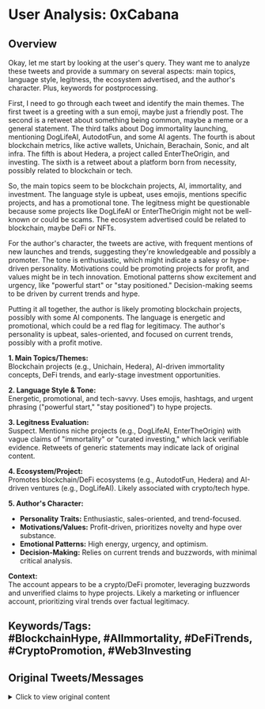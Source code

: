 # User Analysis: 0xCabana

## Overview

<think>
Okay, let me start by looking at the user's query. They want me to analyze these tweets and provide a summary on several aspects: main topics, language style, legitness, the ecosystem advertised, and the author's character. Plus, keywords for postprocessing.

First, I need to go through each tweet and identify the main themes. The first tweet is a greeting with a sun emoji, maybe just a friendly post. The second is a retweet about something being common, maybe a meme or a general statement. The third talks about Dog immortality launching, mentioning DogLifeAI, AutodotFun, and some AI agents. The fourth is about blockchain metrics, like active wallets, Unichain, Berachain, Sonic, and alt infra. The fifth is about Hedera, a project called EnterTheOrigin, and investing. The sixth is a retweet about a platform born from necessity, possibly related to blockchain or tech.

So, the main topics seem to be blockchain projects, AI, immortality, and investment. The language style is upbeat, uses emojis, mentions specific projects, and has a promotional tone. The legitness might be questionable because some projects like DogLifeAI or EnterTheOrigin might not be well-known or could be scams. The ecosystem advertised could be related to blockchain, maybe DeFi or NFTs. 

For the author's character, the tweets are active, with frequent mentions of new launches and trends, suggesting they're knowledgeable and possibly a promoter. The tone is enthusiastic, which might indicate a salesy or hype-driven personality. Motivations could be promoting projects for profit, and values might be in tech innovation. Emotional patterns show excitement and urgency, like "powerful start" or "stay positioned." Decision-making seems to be driven by current trends and hype.

Putting it all together, the author is likely promoting blockchain projects, possibly with some AI components. The language is energetic and promotional, which could be a red flag for legitimacy. The author's personality is upbeat, sales-oriented, and focused on current trends, possibly with a profit motive.
</think>

**1. Main Topics/Themes:**  
Blockchain projects (e.g., Unichain, Hedera), AI-driven immortality concepts, DeFi trends, and early-stage investment opportunities.  

**2. Language Style & Tone:**  
Energetic, promotional, and tech-savvy. Uses emojis, hashtags, and urgent phrasing ("powerful start," "stay positioned") to hype projects.  

**3. Legitness Evaluation:**  
Suspect. Mentions niche projects (e.g., DogLifeAI, EnterTheOrigin) with vague claims of "immortality" or "curated investing," which lack verifiable evidence. Retweets of generic statements may indicate lack of original content.  

**4. Ecosystem/Project:**  
Promotes blockchain/DeFi ecosystems (e.g., AutodotFun, Hedera) and AI-driven ventures (e.g., DogLifeAI). Likely associated with crypto/tech hype.  

**5. Author's Character:**  
- **Personality Traits:** Enthusiastic, sales-oriented, and trend-focused.  
- **Motivations/Values:** Profit-driven, prioritizes novelty and hype over substance.  
- **Emotional Patterns:** High energy, urgency, and optimism.  
- **Decision-Making:** Relies on current trends and buzzwords, with minimal critical analysis.  

**Context:**  
The account appears to be a crypto/DeFi promoter, leveraging buzzwords and unverified claims to hype projects. Likely a marketing or influencer account, prioritizing viral trends over factual legitimacy.  

**Keywords/Tags:**  
#BlockchainHype, #AIImmortality, #DeFiTrends, #CryptoPromotion, #Web3Investing
---
## Original Tweets/Messages

<details>
<summary>Click to view original content</summary>

| Type | Content |
|------|---------|
| messages | GM Everyone! ☀️ https://t.co/2huMKTjrEP |
| messages | RT @SherifDefi: we've all been there https://t.co/1VNAcpLzOh |
| messages | Dog immortality just got a launch date.

🐶 @doglifeai is about to go live today on @autodotfun (courtesy of @elizaos), with the AI stack built by @drpepeai. 

The same agent responsible for writing the first paper on immortality, cited alongside the NIH .

🗯️ Immortality agents. https://t.co/XkdWo3blOE |
| messages | Explosive spike in active wallets hints at a new rotation phase. 

🦄 Unichain’s +7,788% is incentive-fueled

Berachain (+169%) and Sonic (+132%) show growing organic usage

🗯️ Scroll, Linea, Aptos trending as alt infra gains mindshare

Users are clearly chading speed & edge! |
| messages | 42 minutes. 100K+ HBAR volume.

🗯️ A powerful start for @entertheorigin on @hedera!

This is the proof that curated, accessible early-stage investing on Hedera has real demand.
The foundation is set. 

What happens next could redefine access in web3. Stay positioned! 👇🏻 |
| messages | RT @fortunzdotfun: Today, we unveil a different kind of platform: one born not from hype, but from necessity.

For over a century, speculat… |

</details>
